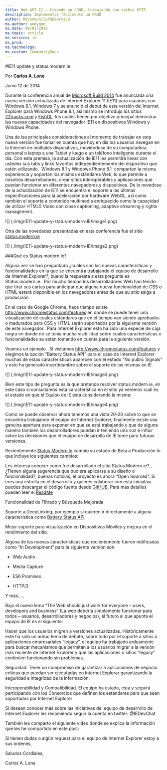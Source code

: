 ```yaml
---
title: Web API II – Creando un CRUD, trabajando con verbos HTTP
description: Implementar fácilmente un CRUD
author: MSCommunityPubService
ms.author: andygon
ms.date: 06/01/2016
ms.topic: article
ms.service: ie
ms.prod: 
ms.technology:
ms.custom: CommunityDocs
---
```


#IE11 update y status.modern.ie

Por **Carlos A. Lone**

Junio 12 de 2014

Durante la conferencia anual de [Microsoft Build
2014](http://channel9.msdn.com/Events/Build/2014) fue anunciada una
nueva versión actualizada de Internet Explorer 11 (IE11) para usuarios
con Windows 8.1, Windows 7 y se anunció el debut de esta versión del
Internet Explorer para Windows Phone 8.1, así mismo se introdujo los
sitios [22tracks.com](http://22tracks.com/) y
[FishGL](http://www.3dfishgl.com/)  los cuales tienen por objetivo
principal demostrar las nuevas capacidades del navegador IE11 en
dispositivos Windows y Windows Phone.

Una de las principales consideraciones al momento de trabajar en esta
nueva versión fue tomar en cuenta que hoy en día los usuarios navegan en
la Internet en múltiples dispositivos, moviéndose de su computadora
personal o laptop a una Tablet y luego a un teléfono inteligente durante
el día. Con esta premisa, la actualización de IE11 les permitirá llevar
con ustedes sus tabs y links favoritos independientemente del
dispositivo que estén utilizando.  Windows 8.1 y Windows Phone 8.1 
comparten la misma experiencia y soportan los mismos estándares Web, lo
que permite a nosotros desarrolladores, crear sitios interoperables y
aplicaciones que puedan funcionar en diferentes navegadores y
dispositivos. De lo novedoso de la actualización de IE11 se encuentra el
soporte a las últimas especificaciones para la aceleración por hardware
WebGL, así como también el soporte a contenido multimedia enriquecido
como la capacidad de utilizar HTML5 Video con close captioning, adaptive
streaming y rights management.

![] (./img/IE11-update-y-status-modern-IE/image1.png)

Otra de las novedades presentadas en esta conferencia fue el sitio
[status.modern.ie](http://status.modern.ie/)

![] (./img/IE11-update-y-status-modern-IE/image2.png)

###Qué es Status.modern.ie?


Alguna vez se han preguntado ¿cuáles son las nuevas características y
funcionalidades en la que se encuentra trabajando el equipo de
desarrollo de Internet Explorer?, bueno la respuesta a esta pregunta es
Status.modern.ie.  Por mucho tiempo los desarrolladores Web han tenido
que tirar sus cartas para anticipar que alguna nueva funcionalidad de
CSS o HTML estará disponible en los navegadores antes de que su sitio
salga a producción.

En el caso de Google Chrome, hace tiempo existe
<http://www.chromestatus.com/features> en donde se puede tener una
visualización de cuales estándares que en el tiempo van siendo aprobados
o madurados para CSS y HTML serán soportados por la siguiente versión de
este navegador.  Para Internet Explorer esto ha sido una especie de caja
negra en donde no se tenía mucha visibilidad sobre cuales
características o funcionalidades se están tomando en cuenta para la
siguiente versión.

Veamos un ejemplo.  Si visitamos <http://www.chromestatus.com/features>
y elegimos la opción “Battery Status API” para el caso de Internet
Explorer muchas de estas características aparecen con el estado “No
public Signals” y esto ha generado incertidumbre sobre el soporte de las
mismas en IE.

![] (./img/IE11-update-y-status-modern-IE/image3.png)

Bien este tipo de pregunta es la que pretende resolver status.modern.ie,
en este caso si consultamos esta característica en el sitio ya veremos
cuál es el estado en que el Equipo de IE está considerando la misma:

![] (./img/IE11-update-y-status-modern-IE/image4.png)

Como se puede observar ahora tenemos una vista 20-20 sobre lo que se
encuentra trabajando el equipo de Internet Explorer, finalmente existe
una genuina apertura para exponer en que se está trabajando y que de
alguna manera también los desarrolladores puedan ir teniendo una voz e
influir sobre las decisiones que el equipo de desarrollo de IE tome para
futuras versiones.

Recientemente [Status.Modern.ie](http://status.modern.ie/) cambio su
estado de Beta a Producción lo que incluye los siguientes cambios:

Les interesa conocer como fue desarrollado el sitio Status.Modern.ie? ,
¿Tienen alguna sugerencia que pudiera aplicarse a su diseño o
funcionalidad?, buenas noticias, el proyecto es ahora “Open Sourced”. Si
eres una estrella en el desarrollo y quieres colaborar con esta
iniciativa puedes descargar el código fuente desde
[GitHUB](https://github.com/InternetExplorer/Status.IE). Para mas
detalles pueden leer el
[ReadMe](https://github.com/InternetExplorer/Status.IE/blob/production/README.md)

Funcionalidad de Filtrado y Búsqueda Mejorada

Soporte a DeepLinking, por ejemplo si quieren ir directamente a alguna
característica como [Battery Status
API](http://status.modern.ie/batterystatusapi)

Mejor soporte para visualización en Dispositivos Móviles y mejora en el
rendimiento del sitio.

Alguna de las nuevas características que recientemente fueron
notificadas como “In Development” para la siguiente versión son:

- Web Audio

- Media Capture

- ES6 Promises

- HTTP/2

Y más…..

Bajo el nuevo lema “The Web should just work for everyone – users,
developers and business” (La web debería simplemente funcionar para
todos – usuarios, desarrolladores y negocios), el futuro al que apunta
el equipo de IE es el siguiente:

Hacer que los usuarios migren a versiones actualizadas. Históricamente
este ha sido un arduo tema de debate, sobre todo por el soporte a sitios
o aplicaciones empresariales “legacy”, el equipo ha trabajado arduamente
para buscar mecanismos que permitan a los usuarios migrar a la versión
más reciente de Internet Explorer y que las aplicaciones o sitios
“legacy” continúen funcionando sin problemas.

Seguridad. Tener un compromiso de garantizar a aplicaciones de negocio
críticas que puedan ser ejecutadas en Internet Explorar garantizando la
seguridad e integridad de la información.

Interoperabilidad y Compatibilidad. El equipo ha estado, esta y seguirá
participando con los Consorcios que definen los estándares para que sean
soportados por Internet Explorer

Si desean conocer más sobre las iniciativas del equipo de desarrollo de
Internet Explorer les recomiendo seguir la cuenta en twitter: @IEDevChat

También les comparto el siguiente video donde se explica la información
que les he compartido en este post:

Si tienen dudas o algún request para el equipo de Internet Explorer
estoy a sus órdenes,

Saludos Cordiales,

Carlos A. Lone




